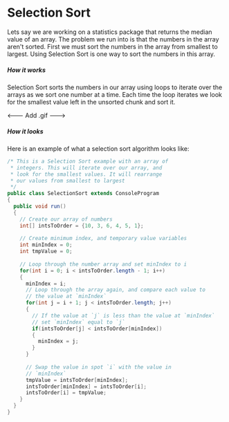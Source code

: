 # Selection Sort
Lets say we are working on a statistics package that returns the median value of an array. The problem we run into is that the numbers in the array aren't sorted. First we must sort the numbers in the array from smallest to largest. Using Selection Sort is one way to sort the numbers in this array.


##### How it works

Selection Sort sorts the numbers in our array using loops to iterate over the arrays as we sort one number at a time. Each time the loop iterates we look for the smallest value left in the unsorted chunk and sort it. 

<--- Add .gif --->

##### How it looks

Here is an example of what a selection sort algorithm looks like:

```Java
/* This is a Selection Sort example with an array of 
 * integers. This will iterate over our array, and 
 * look for the smallest values. It will rearrange 
 * our values from smallest to largest
 */  
public class SelectionSort extends ConsoleProgram 
{
  public void run() 
  {
    // Create our array of numbers
    int[] intsToOrder = {10, 3, 6, 4, 5, 1};
    
    // Create minimum index, and temporary value variables
    int minIndex = 0;
    int tmpValue = 0;
    
    // Loop through the number array and set minIndex to i
    for(int i = 0; i < intsToOrder.length - 1; i++)
    {
      minIndex = i;
      // Loop through the array again, and compare each value to 
      // the value at `minIndex`
      for(int j = i + 1; j < intsToOrder.length; j++)
      {
        // If the value at `j` is less than the value at `minIndex`
        // set `minIndex` equal to `j`
        if(intsToOrder[j] < intsToOrder[minIndex])
        {
          minIndex = j;
        }
      }
      
      // Swap the value in spot `i` with the value in
      // `minIndex`
      tmpValue = intsToOrder[minIndex];
      intsToOrder[minIndex] = intsToOrder[i];
      intsToOrder[i] = tmpValue;
    }   
  }
}

```
